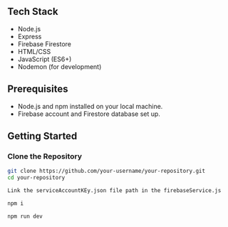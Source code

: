 ## Tech Stack

- Node.js
- Express
- Firebase Firestore
- HTML/CSS
- JavaScript (ES6+)
- Nodemon (for development)

## Prerequisites

- Node.js and npm installed on your local machine.
- Firebase account and Firestore database set up.

## Getting Started

### Clone the Repository

```bash
git clone https://github.com/your-username/your-repository.git
cd your-repository

Link the serviceAccountKEy.json file path in the firebaseService.js

npm i

npm run dev

